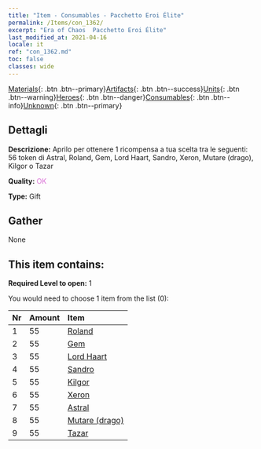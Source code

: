 ```yaml
---
title: "Item - Consumables - Pacchetto Eroi Élite"
permalink: /Items/con_1362/
excerpt: "Era of Chaos  Pacchetto Eroi Élite"
last_modified_at: 2021-04-16
locale: it
ref: "con_1362.md"
toc: false
classes: wide
---
```

 [Materials](/it/Items/){: .btn .btn--primary}[Artifacts](/it/Items/Artifacts/){: .btn .btn--success}[Units](/it/Items/Units/){: .btn .btn--warning}[Heroes](/it/Items/Heroes/){: .btn .btn--danger}[Consumables](/it/Items/Consumables/){: .btn .btn--info}[Unknown](/it/Items/Unknown/){: .btn .btn--primary}

## Dettagli
 **Descrizione:** Aprilo per ottenere 1 ricompensa a tua scelta tra le seguenti: 56 token di Astral, Roland, Gem, Lord Haart, Sandro, Xeron, Mutare (drago), Kilgor o Tazar

 **Quality:** <span style="color: #DA70D6">OK</span>

 **Type:** Gift

## Gather

  None

## This item contains:

 **Required Level to open:** 1

 You would need to choose 1 item from the list (0):

  | Nr | Amount |     Item    |
  |:---|:-------|:------------|
  | 1 | 55 | [Roland](/it/Items/her_362/) |  | 
  | 2 | 55 | [Gem](/it/Items/her_369/) |  | 
  | 3 | 55 | [Lord Haart](/it/Items/her_370/) |  | 
  | 4 | 55 | [Sandro](/it/Items/her_371/) |  | 
  | 5 | 55 | [Kilgor](/it/Items/her_374/) |  | 
  | 6 | 55 | [Xeron](/it/Items/her_383/) |  | 
  | 7 | 55 | [Astral](/it/Items/her_388/) |  | 
  | 8 | 55 | [Mutare (drago)](/it/Items/her_390/) |  | 
  | 9 | 55 | [Tazar](/it/Items/her_393/) |  | 
